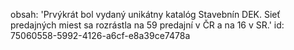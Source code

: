 obsah: 'Prvýkrát bol vydaný unikátny katalóg Stavebnín DEK. Sieť predajných miest sa rozrástla na 59 predajní v ČR a na 16 v SR.'
id: 75060558-5992-4126-a6cf-e8a39ce7478a
